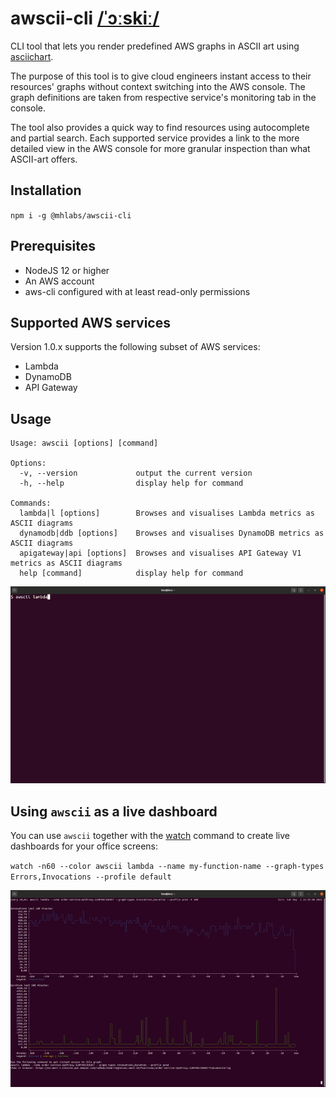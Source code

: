 # awscii-cli [/ˈɔːskiː/](http://ipa-reader.xyz/?text=%CB%88%C9%94%CB%90ski%CB%90)

CLI tool that lets you render predefined AWS graphs in ASCII art using [asciichart](https://www.npmjs.com/package/asciichart).

The purpose of this tool is to give cloud engineers instant access to their resources' graphs without context switching into the AWS console. The graph definitions are taken from respective service's monitoring tab in the console.

The tool also provides a quick way to find resources using autocomplete and partial search. Each supported service provides a link to the more detailed view in the AWS console for more granular inspection than what ASCII-art offers.

## Installation
`npm i -g @mhlabs/awscii-cli`

## Prerequisites
* NodeJS 12 or higher
* An AWS account
* aws-cli configured with at least read-only permissions

## Supported AWS services

Version 1.0.x supports the following subset of AWS services:
* Lambda
* DynamoDB
* API Gateway

## Usage
```
Usage: awscii [options] [command]

Options:
  -v, --version             output the current version
  -h, --help                display help for command

Commands:
  lambda|l [options]        Browses and visualises Lambda metrics as ASCII diagrams
  dynamodb|ddb [options]    Browses and visualises DynamoDB metrics as ASCII diagrams
  apigateway|api [options]  Browses and visualises API Gateway V1 metrics as ASCII diagrams
  help [command]            display help for command
```
![Demo](https://raw.githubusercontent.com/mhlabs/awscii-cli/main/images/demo.gif)

## Using `awscii` as a live dashboard
You can use `awscii` together with the [watch](https://linuxize.com/post/linux-watch-command/) command to create live dashboards for your office screens:

`watch -n60 --color awscii lambda --name my-function-name --graph-types Errors,Invocations --profile default`

![Demo](https://raw.githubusercontent.com/mhlabs/awscii-cli/main/images/demo2.gif)
